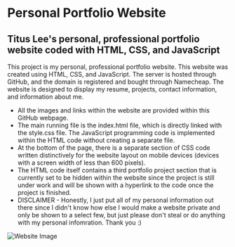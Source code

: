 # Personal Portfolio Website

## Titus Lee's personal, professional portfolio website coded with HTML, CSS, and JavaScript

This project is my personal, professional portfolio website. This website was created using HTML, CSS, and JavaScript. The server is hosted through GitHub, and the domain is registered and bought through Namecheap. The website is designed to display my resume, projects, contact information, and information about me.

  * All the images and links within the website are provided within this GitHub webpage.
  * The main running file is the index.html file, which is directly linked with the style.css file. The JavaScript programming code is implemented within the HTML code without creating a separate file.
  * At the bottom of the page, there is a separate section of CSS code written distinctively for the website layout on mobile devices (devices with a screen width of less than 600 pixels).
  * The HTML code itself contains a third portfolio project section that is currently set to be hidden within the website since the project is still under work and will be shown with a hyperlink to the code once the project is finished.
  * DISCLAIMER - Honestly, I just put all of my personal information out there since I didn't know how else I would make a website private and only be shown to a select few, but just please don't steal or do anything with my personal infomration. Thank you :)

<img src="https://titushyunkyu.com/website%20portfolio.png" alt = "Website Image">
